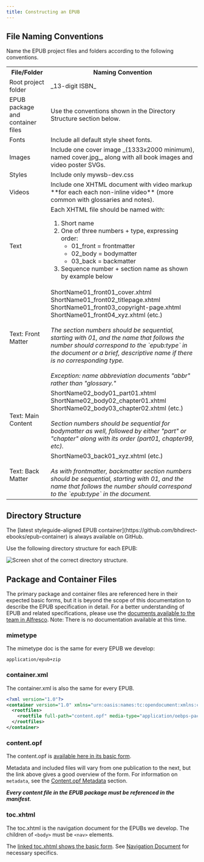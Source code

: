 ```yaml
---
title: Constructing an EPUB
---
```


## File Naming Conventions

Name the EPUB project files and folders according to the following conventions.

<table><tr><th>File/Folder</th><th>Naming Convention</th></tr><tr><td>Root project folder</td><td>_13-digit ISBN_</td></tr><tr><td>EPUB package and container files</td><td>Use the conventions shown in the Directory Structure section below.</td></tr><tr><td>Fonts</td><td>Include all default style sheet fonts.</td></tr><tr><td>Images</td><td>Include one cover image _(1333x2000 minimum), named cover.jpg_, along with all book images and video poster SVGs.</td></tr><tr><td>Styles</td><td>Include only mywsb-dev.css</td></tr><tr><td>Videos</td><td>Include one XHTML document with video markup **for each each non-inline video** (more common with glossaries and notes).</td></tr><tr><td>Text</td><td>Each XHTML file should be named with:<ol><li>Short name</li><li>One of three numbers + type, expressing order:<ul><li>01_front = frontmatter</li><li>02_body = bodymatter</li><li>03_back = backmatter</li></ul></li><li>Sequence number + section name as shown by example below</li></ol></td></tr><tr><td>Text: Front Matter</td><td>ShortName01_front01_cover.xhtml<br />ShortName01_front02_titlepage.xhtml<br />ShortName01_front03_copyright-page.xhtml<br />ShortName01_front04_xyz.xhtml (etc.)<br /><br /><em>The section numbers should be sequential, starting with 01, and the name that follows the number should correspond to the `epub:type` in the document or a brief, descriptive name if there is no corresponding type.</em><br /><br /><em>Exception: name abbreviation documents "abbr" rather than "glossary."</em></td></tr><tr><td>Text: Main Content</td><td>ShortName02_body01_part01.xhtml<br />ShortName02_body02_chapter01.xhtml<br />ShortName02_body03_chapter02.xhtml (etc.)<br /><br /><em>Section numbers should be sequential for bodymatter as well, followed by either "part" or "chapter" along with its order (part01, chapter99, etc).</em></td></tr><tr><td>Text: Back Matter</td><td>ShortName03_back01_xyz.xhtml (etc.)<br /><br /><em>As with frontmatter, backmatter section numbers should be sequential, starting with 01, and the name that follows the number should correspond to the `epub:type` in the document.</em></td></tr></table>

## Directory Structure

<aside class="notice">The [latest styleguide-aligned EPUB container](https://github.com/bhdirect-ebooks/epub-container) is always available on GitHub.</aside>

Use the following directory structure for each EPUB:

![Screen shot of the correct directory structure.](../assets/images/dir-struct.png)

## Package and Container Files

The primary package and container files are referenced here in their expected basic forms, but it is beyond the scope of this documentation to describe the EPUB specification in detail. For a better understanding of EPUB and related specifications, please use the [documents available to the team in Alfresco](https://cms.lifeway.com/share/page/site/bh-academic/folder-details?nodeRef=workspace://SpacesStore/72fd3c44-683e-4532-974e-458e8c87f0ca). Note: There is no documentation available at this time.

### mimetype

The mimetype doc is the same for every EPUB we develop:

```plain
application/epub+zip
```

### container.xml

The container.xml is also the same for every EPUB.

```xml
<?xml version="1.0"?>
<container version="1.0" xmlns="urn:oasis:names:tc:opendocument:xmlns:container">
  <rootfiles>
    <rootfile full-path="content.opf" media-type="application/oebps-package+xml"/>
  </rootfiles>
</container>
```

### content.opf

The content.opf is [available here in its basic form](https://github.com/bhdirect-ebooks/epub-container/blob/master/OEBPS/content.opf).

Metadata and included files will vary from one publication to the next, but the link above gives a good overview of the form. For information on `metadata`, see the [Content.opf Metadata](opf_format.html#OPF-Metadata) section.

***Every content file in the EPUB package must be referenced in the manifest.***

### toc.xhtml

The toc.xhtml is the navigation document for the EPUBs we develop. The children of `<body>` must be `<nav>` elements.

The [linked toc.xhtml shows the basic form](https://github.com/bhdirect-ebooks/epub-container/blob/master/OEBPS/toc.xhtml). See [Navigation Document](navigation.html#Navigation-Document) for necessary specifics.
